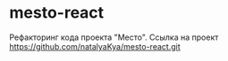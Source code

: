 # mesto-react

Рефакторинг кода проекта "Место".
Ссылка на проект https://github.com/natalyaKya/mesto-react.git